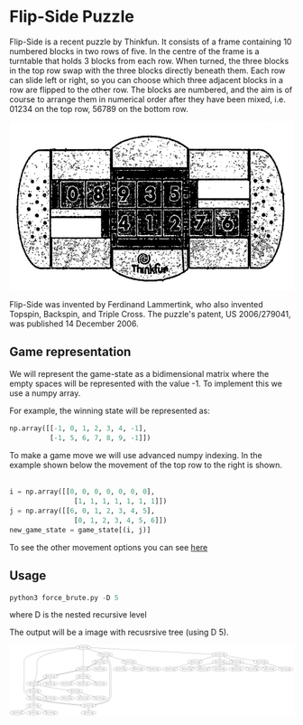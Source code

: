 # Flip-Side Puzzle

Flip-Side is a recent puzzle by Thinkfun. It consists of a frame containing 10 numbered blocks in two rows of five. In the centre of the frame is a turntable that holds 3 blocks from each row. When turned, the three blocks in the top row swap with the three blocks directly beneath them. Each row can slide left or right, so you can choose which three adjacent blocks in a row are flipped to the other row. The blocks are numbered, and the aim is of course to arrange them in numerical order after they have been mixed, i.e. 01234 on the top row, 56789 on the bottom row.



![Image of Yaktocat](images/flip_image.png)


Flip-Side was invented by Ferdinand Lammertink, who also invented Topspin, Backspin, and Triple Cross. The puzzle's patent, US 2006/279041, was published 14 December 2006.


## Game representation

We will represent the game-state as a bidimensional matrix where the empty spaces will be represented with the value -1. To implement this we use a numpy array.

For example, the winning state will be represented as:

```python
np.array([[-1, 0, 1, 2, 3, 4, -1], 
          [-1, 5, 6, 7, 8, 9, -1]])
```



To make a game move we will use advanced numpy indexing. In the example shown below the movement of the top row to the right is shown.

```python

i = np.array([[0, 0, 0, 0, 0, 0, 0],
                [1, 1, 1, 1, 1, 1, 1]])
j = np.array([[6, 0, 1, 2, 3, 4, 5],
                [0, 1, 2, 3, 4, 5, 6]])
new_game_state = game_state[(i, j)]

```

To see the other movement options you can see [here](src/game_moves.py)

## Usage

```python
python3 force_brute.py -D 5
```

where D is the nested recursive level

The output will be a image with recusrsive tree (using D 5).


![Image of Yaktocat](brute_force.png)

